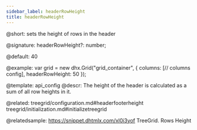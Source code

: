 ```yaml
---
sidebar_label: headerRowHeight
title: headerRowHeight
---          
```


@short: sets the height of rows in the header

@signature: headerRowHeight?: number;

@default: 40

@example: 
var grid = new dhx.Grid("grid_container", {
	columns: [// columns config],
	headerRowHeight: 50
});

@template:	api_config
@descr: 
The height of the header is calculated as a sum of all row heights in it.

@related: treegrid/configuration.md#headerfooterheight
treegrid/initialization.md#initializetreegrid

@relatedsample: https://snippet.dhtmlx.com/xl0i3yof	TreeGrid. Rows Height
